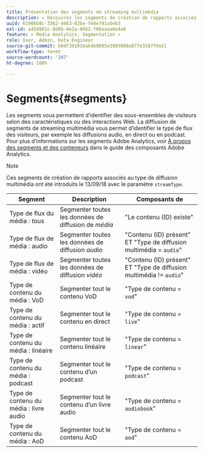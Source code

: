 ```yaml
---
title: Présentation des segments de streaming multimédia
description: « Découvrez les segments de création de rapports associés au type de streaming multimédia, y compris le segment, la description et la règle pour le type de diffusion de streaming multimédia. »
uuid: 61906b8c-3362-4463-82be-fe0e741a5eb3
exl-id: a450801c-0d6b-4e2a-8662-f00aaaa6e4e0
feature: « Media Analytics, Segmentation »
role: User, Admin, Data Engineer
source-git-commit: b6df391016ab4b9095e3993808a877e3587f0a51
workflow-type: tm+mt
source-wordcount: '207'
ht-degree: 100%

---
```


# Segments{#segments}

Les segments vous permettent d’identifier des sous-ensembles de visiteurs selon des caractéristiques ou des interactions Web. La diffiusion de segments de streaming multimédia vous permet d’identifier le type de flux des visiteurs, par exemple les diffusions audio, en direct ou en podcast. Pour plus d’informations sur les segments Adobe Analytics, voir [À propos des segments et des conteneurs](https://experienceleague.adobe.com/docs/analytics/components/segmentation/seg-overview.html?lang=fr) dans le guide des composants Adobe Analytics.

>[!NOTE]
>
>Ces segments de création de rapports associés au type de diffusion multimédia ont été introduits le 13/09/18 avec le paramètre `streamType`.

| Segment | Description | Composants de |
|---|---|---|
| Type de flux du média : tous | Segmenter toutes les données de diffusion de *média* | &quot;Le contenu (ID) existe&quot; |
| Type de flux de média : audio | Segmenter toutes les données de diffusion *audio* | &quot;Contenu (ID) présent&quot; ET &quot;Type de diffusion multimédia = `audio`&quot; |
| Type de flux de média : vidéo | Segmenter toutes les données de diffusion *vidéo* | &quot;Contenu (ID) présent&quot; ET &quot;Type de diffusion multimédia != `audio`&quot; |
| Type de contenu du média : VoD | Segmenter tout le contenu VoD | &quot;Type de contenu = `vod`&quot; |
| Type de contenu du média : actif | Segmenter tout le contenu en direct | &quot;Type de contenu = `live`&quot; |
| Type de contenu du média : linéaire | Segmenter tout le contenu linéaire | &quot;Type de contenu = `linear`&quot; |
| Type de contenu du média : podcast | Segmenter tout le contenu d’un podcast | &quot;Type de contenu = `podcast`&quot; |
| Type de contenu du média : livre audio | Segmenter tout le contenu d’un livre audio | &quot;Type de contenu = `audiobook`&quot; |
| Type de contenu du média : AoD | Segmenter tout le contenu AoD | &quot;Type de contenu = `aod`&quot; |
